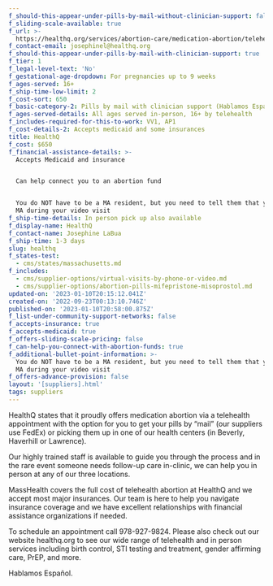 ```yaml
---
f_should-this-appear-under-pills-by-mail-without-clinician-support: false
f_sliding-scale-available: true
f_url: >-
  https://healthq.org/services/abortion-care/medication-abortion/telehealth-abortion/
f_contact-email: josephinel@healthq.org
f_should-this-appear-under-pills-by-mail-with-clinician-support: true
f_tier: 1
f_legal-level-text: 'No'
f_gestational-age-dropdown: For pregnancies up to 9 weeks
f_ages-served: 16+
f_ship-time-low-limit: 2
f_cost-sort: 650
f_basic-category-2: Pills by mail with clinician support (Hablamos Español)
f_ages-served-details: All ages served in-person, 16+ by telehealth
f_includes-required-for-this-to-work: VV1, AP1
f_cost-details-2: Accepts medicaid and some insurances
title: HealthQ
f_cost: $650
f_financial-assistance-details: >-
  Accepts Medicaid and insurance


  Can help connect you to an abortion fund


  You do NOT have to be a MA resident, but you need to tell them that you are in
  MA during your video visit
f_ship-time-details: In person pick up also available
f_display-name: HealthQ
f_contact-name: Josephine LaBua
f_ship-time: 1-3 days
slug: healthq
f_states-test:
  - cms/states/massachusetts.md
f_includes:
  - cms/supplier-options/virtual-visits-by-phone-or-video.md
  - cms/supplier-options/abortion-pills-mifepristone-misoprostol.md
updated-on: '2023-01-10T20:15:12.041Z'
created-on: '2022-09-23T00:13:10.746Z'
published-on: '2023-01-10T20:58:00.875Z'
f_list-under-community-support-networks: false
f_accepts-insurance: true
f_accepts-medicaid: true
f_offers-sliding-scale-pricing: false
f_can-help-you-connect-with-abortion-funds: true
f_additional-bullet-point-information: >-
  You do NOT have to be a MA resident, but you need to tell them that you are in
  MA during your video visit
f_offers-advance-provision: false
layout: '[suppliers].html'
tags: suppliers
---
```


HealthQ states that it proudly offers medication abortion via a telehealth appointment with the option for you to get your pills by “mail” (our suppliers use FedEx) or picking them up in one of our health centers (in Beverly, Haverhill or Lawrence).

Our highly trained staff is available to guide you through the process and in the rare event someone needs follow-up care in-clinic, we can help you in person at any of our three locations.

MassHealth covers the full cost of telehealth abortion at HealthQ and we accept most major insurances. Our team is here to help you navigate insurance coverage and we have excellent relationships with financial assistance organizations if needed.

To schedule an appointment call 978-927-9824. Please also check out our website healthq.org to see our wide range of telehealth and in person services including birth control, STI testing and treatment, gender affirming care, PrEP, and more.

Hablamos Español.
